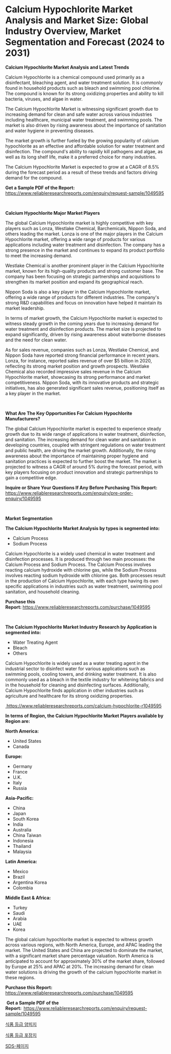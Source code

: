 <p><h1>Calcium Hypochlorite Market Analysis and Market Size: Global Industry Overview, Market Segmentation and Forecast (2024 to 2031)</h1></p><p><strong>Calcium Hypochlorite Market Analysis and Latest Trends</strong></p>
<p><p>Calcium Hypochlorite is a chemical compound used primarily as a disinfectant, bleaching agent, and water treatment solution. It is commonly found in household products such as bleach and swimming pool chlorine. The compound is known for its strong oxidizing properties and ability to kill bacteria, viruses, and algae in water.</p><p>The Calcium Hypochlorite Market is witnessing significant growth due to increasing demand for clean and safe water across various industries including healthcare, municipal water treatment, and swimming pools. The market is also driven by rising awareness about the importance of sanitation and water hygiene in preventing diseases.</p><p>The market growth is further fueled by the growing popularity of calcium hypochlorite as an effective and affordable solution for water treatment and disinfection. The compound's ability to rapidly kill pathogens and algae, as well as its long shelf life, make it a preferred choice for many industries.</p><p>The Calcium Hypochlorite Market is expected to grow at a CAGR of 8.5% during the forecast period as a result of these trends and factors driving demand for the compound.</p></p>
<p><strong>Get a Sample PDF of the Report:&nbsp;</strong> <a href="https://www.reliableresearchreports.com/enquiry/request-sample/1049595">https://www.reliableresearchreports.com/enquiry/request-sample/1049595</a></p>
<p>&nbsp;</p>
<p><strong>Calcium Hypochlorite Major Market Players</strong></p>
<p><p>The global Calcium Hypochlorite market is highly competitive with key players such as Lonza, Westlake Chemical, Barchemicals, Nippon Soda, and others leading the market. Lonza is one of the major players in the Calcium Hypochlorite market, offering a wide range of products for various applications including water treatment and disinfection. The company has a strong presence in the market and continues to expand its product portfolio to meet the increasing demand.</p><p>Westlake Chemical is another prominent player in the Calcium Hypochlorite market, known for its high-quality products and strong customer base. The company has been focusing on strategic partnerships and acquisitions to strengthen its market position and expand its geographical reach.</p><p>Nippon Soda is also a key player in the Calcium Hypochlorite market, offering a wide range of products for different industries. The company's strong R&D capabilities and focus on innovation have helped it maintain its market leadership.</p><p>In terms of market growth, the Calcium Hypochlorite market is expected to witness steady growth in the coming years due to increasing demand for water treatment and disinfection products. The market size is projected to expand significantly, driven by rising awareness about waterborne diseases and the need for clean water.</p><p>As for sales revenue, companies such as Lonza, Westlake Chemical, and Nippon Soda have reported strong financial performance in recent years. Lonza, for instance, reported sales revenue of over $5 billion in 2020, reflecting its strong market position and growth prospects. Westlake Chemical also recorded impressive sales revenue in the Calcium Hypochlorite market, showcasing its strong performance and market competitiveness. Nippon Soda, with its innovative products and strategic initiatives, has also generated significant sales revenue, positioning itself as a key player in the market.</p></p>
<p>&nbsp;</p>
<p><strong>What Are The Key Opportunities For Calcium Hypochlorite Manufacturers?</strong></p>
<p><p>The global Calcium Hypochlorite market is expected to experience steady growth due to its wide range of applications in water treatment, disinfection, and sanitation. The increasing demand for clean water and sanitation in developing countries, coupled with stringent regulations on water treatment and public health, are driving the market growth. Additionally, the rising awareness about the importance of maintaining proper hygiene and sanitation practices is expected to further boost the market. The market is projected to witness a CAGR of around 5% during the forecast period, with key players focusing on product innovation and strategic partnerships to gain a competitive edge.</p></p>
<p><strong>Inquire or Share Your Questions If Any Before Purchasing This Report:</strong> <a href="https://www.reliableresearchreports.com/enquiry/pre-order-enquiry/1049595">https://www.reliableresearchreports.com/enquiry/pre-order-enquiry/1049595</a></p>
<p>&nbsp;</p>
<p><strong>Market Segmentation</strong></p>
<p><strong>The Calcium Hypochlorite Market Analysis by types is segmented into:</strong></p>
<p><ul><li>Calcium Process</li><li>Sodium Process</li></ul></p>
<p><p>Calcium Hypochlorite is a widely used chemical in water treatment and disinfection processes. It is produced through two main processes: the Calcium Process and Sodium Process. The Calcium Process involves reacting calcium hydroxide with chlorine gas, while the Sodium Process involves reacting sodium hydroxide with chlorine gas. Both processes result in the production of Calcium Hypochlorite, with each type having its own specific applications in industries such as water treatment, swimming pool sanitation, and household cleaning.</p></p>
<p><strong>Purchase this Report:&nbsp;</strong><a href="https://www.reliableresearchreports.com/purchase/1049595">https://www.reliableresearchreports.com/purchase/1049595</a></p>
<p>&nbsp;</p>
<p><strong>The Calcium Hypochlorite Market Industry Research by Application is segmented into:</strong></p>
<p><ul><li>Water Treating Agent</li><li>Bleach</li><li>Others</li></ul></p>
<p><p>Calcium Hypochlorite is widely used as a water treating agent in the industrial sector to disinfect water for various applications such as swimming pools, cooling towers, and drinking water treatment. It is also commonly used as a bleach in the textile industry for whitening fabrics and in the household for cleaning and disinfecting surfaces. Additionally, Calcium Hypochlorite finds application in other industries such as agriculture and healthcare for its strong oxidizing properties.</p></p>
<p><a href="https://www.reliableresearchreports.com/calcium-hypochlorite-r1049595">&nbsp;https://www.reliableresearchreports.com/calcium-hypochlorite-r1049595</a></p>
<p><strong>In terms of Region, the Calcium Hypochlorite Market Players available by Region are:</strong></p>
<p>
    <p> <strong> North America: </strong>
        <ul>
            <li>United States</li>
            <li>Canada</li>
        </ul>
        </p> 
    <p> <strong> Europe: </strong>
        <ul>
            <li>Germany</li>
            <li>France</li>
            <li>U.K.</li>
            <li>Italy</li>
            <li>Russia</li>
        </ul>
        </p> 
    <p> <strong> Asia-Pacific: </strong>
        <ul>
            <li>China</li>
            <li>Japan</li>
            <li>South Korea</li>
            <li>India</li>
            <li>Australia</li>
            <li>China Taiwan</li>
            <li>Indonesia</li>
            <li>Thailand</li>
            <li>Malaysia</li>
        </ul>
        </p> 
    <p> <strong> Latin America: </strong>
        <ul>
            <li>Mexico</li>
            <li>Brazil</li>
            <li>Argentina Korea</li>
            <li>Colombia</li>
        </ul>
        </p> 
    <p> <strong> Middle East & Africa: </strong>
        <ul>
            <li>Turkey</li>
            <li>Saudi</li>
            <li>Arabia</li>
            <li>UAE</li>
            <li>Korea</li>
        </ul>
    </p>
    </p>
<p><p>The global calcium hypochlorite market is expected to witness growth across various regions, with North America, Europe, and APAC leading the market. The United States and China are projected to dominate the market, with a significant market share percentage valuation. North America is anticipated to account for approximately 30% of the market share, followed by Europe at 25% and APAC at 20%. The increasing demand for clean water solutions is driving the growth of the calcium hypochlorite market in these regions.</p></p>
<p><strong>Purchase this Report: </strong><a href="https://www.reliableresearchreports.com/purchase/1049595">https://www.reliableresearchreports.com/purchase/1049595</a></p>
<p>&nbsp;<strong>Get a Sample PDF of the Report:&nbsp;&nbsp;</strong><a href="https://www.reliableresearchreports.com/enquiry/request-sample/1049595">https://www.reliableresearchreports.com/enquiry/request-sample/1049595</a></p>
<p><strong></strong></p>
<p><p><a href="https://medium.com/@domingowolf2022/%EC%8B%9D%ED%92%88-%EB%93%B1%EA%B8%89%EC%9D%98-%ED%8C%8C%EC%B9%98%EB%A8%BC%ED%8A%B8-%EC%8B%9C%EC%9E%A5-%EA%B8%80%EB%A1%9C%EB%B2%8C-%EC%8B%9C%EC%9E%A5-%EB%8F%99%ED%96%A5-%EB%B0%8F-%ED%8C%90%EB%A7%A4-%ED%8A%B8%EB%A0%8C%EB%93%9C-2024%EB%85%84%EB%B6%80%ED%84%B0-2031%EB%85%84%EA%B9%8C%EC%A7%80-b7e5f49acafc">식품 등급 양피지</a></p><p><a href="https://medium.com/@domingowolf2022/%EA%B8%80%EB%A1%9C%EB%B2%8C-%EC%8B%9D%ED%92%88-%EB%93%B1%EA%B8%89-%ED%8F%AC%EC%9E%A5%EC%A7%80-%EC%82%B0%EC%97%85-%EC%A2%85%EB%A5%98-%EC%9D%91%EC%9A%A9-%EB%B6%84%EC%95%BC-%EC%8B%9C%EC%9E%A5-%EC%B0%B8%EC%97%AC%EC%9E%90-%EC%A7%80%EC%97%AD%EB%B3%84-%EC%84%B1%EC%9E%A5-%EB%B6%84%EC%84%9D-%EB%B0%8F-%EB%AF%B8%EB%9E%98-%EC%8B%9C%EB%82%98%EB%A6%AC%EC%98%A4-2024-2031-a3adb1c256dd">식품 등급 포장지</a></p><p><a href="https://medium.com/@domingowolf2022/sds-page-%EC%8B%9C%EC%9E%A5-%EC%A0%84%EB%A7%9D-%EC%99%84%EC%A0%84%ED%95%9C-%EC%82%B0%EC%97%85-%EB%B6%84%EC%84%9D-2024%EB%85%84%EB%B6%80%ED%84%B0-2031%EB%85%84%EA%B9%8C%EC%A7%80-fd90002ab464">SDS-페이지</a></p></p>